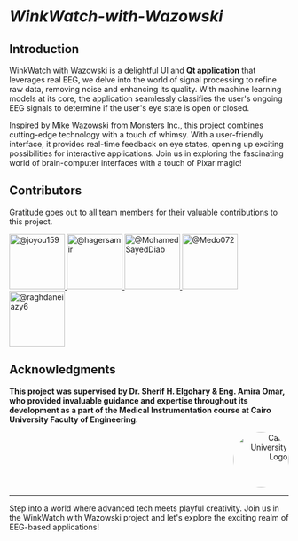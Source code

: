# ***WinkWatch-with-Wazowski***


## Introduction

WinkWatch with Wazowski is a delightful UI and **Qt application** that leverages real EEG, we delve into the world of signal processing to refine raw data, removing noise and enhancing its quality. With machine learning models at its core, the application seamlessly classifies the user's ongoing EEG signals to determine if the user's eye state is open or closed. 

Inspired by Mike Wazowski from Monsters Inc., this project combines cutting-edge technology with a touch of whimsy. With a user-friendly interface, it provides real-time feedback on eye states, opening up exciting possibilities for interactive applications. Join us in exploring the fascinating world of brain-computer interfaces with a touch of Pixar magic!

## Contributors

Gratitude goes out to all team members for their valuable contributions to this project.

<div align="left">
  <a href="https://github.com/joyou159">
    <img src="https://github.com/joyou159.png" width="100px" alt="@joyou159">
  </a>
  <a href="https://github.com/hagersamir">
    <img src="https://github.com/hagersamir.png" width="100px" alt="@hagersamir">
  </a>
  <a href="https://github.com/MohamedSayedDiab">
    <img src="https://github.com/MohamedSayedDiab.png" width="100px" alt="@MohamedSayedDiab">
  </a>
  <a href="https://github.com/Medo072">
    <img src="https://github.com/Medo072.png" width="100px" alt="@Medo072">
  </a>
 
  <a href="https://github.com/raghdaneiazyy6">
    <img src="https://github.com/raghdaneiazyy6.png" width="100px" alt="@raghdaneiazy6">
  </a>
</div>

## Acknowledgments

**This project was supervised by Dr. Sherif H. Elgohary & Eng. Amira Omar, who provided invaluable guidance and expertise throughout its development as a part of the Medical Instrumentation course at Cairo University Faculty of Engineering.**

<div style="text-align: right">
    <img src="https://imgur.com/Wk4nR0m.png" alt="Cairo University Logo" width="100" style="border-radius: 50%;"/>
</div>


---
Step into a world where advanced tech meets playful creativity. Join us in the WinkWatch with Wazowski project and let's explore the exciting realm of EEG-based applications!

